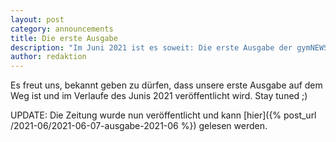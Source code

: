 ```yaml
---
layout: post
category: announcements
title: Die erste Ausgabe
description: "Im Juni 2021 ist es soweit: Die erste Ausgabe der gymNEWSium Zeitung erscheint."
author: redaktion
---
```


Es freut uns, bekannt geben zu dürfen, dass unsere erste Ausgabe auf dem Weg ist und im Verlaufe des Junis 2021 veröffentlicht wird. Stay tuned ;)

UPDATE: Die Zeitung wurde nun veröffentlicht und kann [hier]({% post_url /2021-06/2021-06-07-ausgabe-2021-06 %})
gelesen werden.
